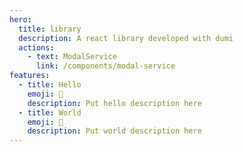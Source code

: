 ```yaml
---
hero:
  title: library
  description: A react library developed with dumi
  actions:
    - text: ModalService
      link: /components/modal-service
features:
  - title: Hello
    emoji: 💎
    description: Put hello description here
  - title: World
    emoji: 🌈
    description: Put world description here
---
```

